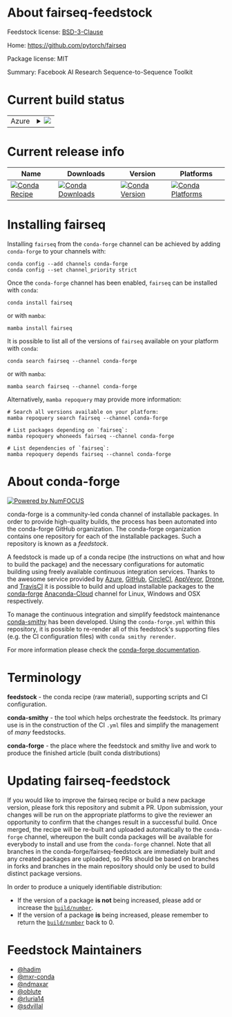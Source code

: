 About fairseq-feedstock
=======================

Feedstock license: [BSD-3-Clause](https://github.com/conda-forge/fairseq-feedstock/blob/main/LICENSE.txt)

Home: https://github.com/pytorch/fairseq

Package license: MIT

Summary: Facebook AI Research Sequence-to-Sequence Toolkit

Current build status
====================


<table>
    
  <tr>
    <td>Azure</td>
    <td>
      <details>
        <summary>
          <a href="https://dev.azure.com/conda-forge/feedstock-builds/_build/latest?definitionId=10329&branchName=main">
            <img src="https://dev.azure.com/conda-forge/feedstock-builds/_apis/build/status/fairseq-feedstock?branchName=main">
          </a>
        </summary>
        <table>
          <thead><tr><th>Variant</th><th>Status</th></tr></thead>
          <tbody><tr>
              <td>linux_64_python3.10.____cpythonpytorch1.12</td>
              <td>
                <a href="https://dev.azure.com/conda-forge/feedstock-builds/_build/latest?definitionId=10329&branchName=main">
                  <img src="https://dev.azure.com/conda-forge/feedstock-builds/_apis/build/status/fairseq-feedstock?branchName=main&jobName=linux&configuration=linux%20linux_64_python3.10.____cpythonpytorch1.12" alt="variant">
                </a>
              </td>
            </tr><tr>
              <td>linux_64_python3.10.____cpythonpytorch1.13</td>
              <td>
                <a href="https://dev.azure.com/conda-forge/feedstock-builds/_build/latest?definitionId=10329&branchName=main">
                  <img src="https://dev.azure.com/conda-forge/feedstock-builds/_apis/build/status/fairseq-feedstock?branchName=main&jobName=linux&configuration=linux%20linux_64_python3.10.____cpythonpytorch1.13" alt="variant">
                </a>
              </td>
            </tr><tr>
              <td>linux_64_python3.8.____cpythonpytorch1.12</td>
              <td>
                <a href="https://dev.azure.com/conda-forge/feedstock-builds/_build/latest?definitionId=10329&branchName=main">
                  <img src="https://dev.azure.com/conda-forge/feedstock-builds/_apis/build/status/fairseq-feedstock?branchName=main&jobName=linux&configuration=linux%20linux_64_python3.8.____cpythonpytorch1.12" alt="variant">
                </a>
              </td>
            </tr><tr>
              <td>linux_64_python3.8.____cpythonpytorch1.13</td>
              <td>
                <a href="https://dev.azure.com/conda-forge/feedstock-builds/_build/latest?definitionId=10329&branchName=main">
                  <img src="https://dev.azure.com/conda-forge/feedstock-builds/_apis/build/status/fairseq-feedstock?branchName=main&jobName=linux&configuration=linux%20linux_64_python3.8.____cpythonpytorch1.13" alt="variant">
                </a>
              </td>
            </tr><tr>
              <td>linux_64_python3.9.____cpythonpytorch1.12</td>
              <td>
                <a href="https://dev.azure.com/conda-forge/feedstock-builds/_build/latest?definitionId=10329&branchName=main">
                  <img src="https://dev.azure.com/conda-forge/feedstock-builds/_apis/build/status/fairseq-feedstock?branchName=main&jobName=linux&configuration=linux%20linux_64_python3.9.____cpythonpytorch1.12" alt="variant">
                </a>
              </td>
            </tr><tr>
              <td>linux_64_python3.9.____cpythonpytorch1.13</td>
              <td>
                <a href="https://dev.azure.com/conda-forge/feedstock-builds/_build/latest?definitionId=10329&branchName=main">
                  <img src="https://dev.azure.com/conda-forge/feedstock-builds/_apis/build/status/fairseq-feedstock?branchName=main&jobName=linux&configuration=linux%20linux_64_python3.9.____cpythonpytorch1.13" alt="variant">
                </a>
              </td>
            </tr><tr>
              <td>osx_64_python3.10.____cpythonpytorch1.12</td>
              <td>
                <a href="https://dev.azure.com/conda-forge/feedstock-builds/_build/latest?definitionId=10329&branchName=main">
                  <img src="https://dev.azure.com/conda-forge/feedstock-builds/_apis/build/status/fairseq-feedstock?branchName=main&jobName=osx&configuration=osx%20osx_64_python3.10.____cpythonpytorch1.12" alt="variant">
                </a>
              </td>
            </tr><tr>
              <td>osx_64_python3.10.____cpythonpytorch1.13</td>
              <td>
                <a href="https://dev.azure.com/conda-forge/feedstock-builds/_build/latest?definitionId=10329&branchName=main">
                  <img src="https://dev.azure.com/conda-forge/feedstock-builds/_apis/build/status/fairseq-feedstock?branchName=main&jobName=osx&configuration=osx%20osx_64_python3.10.____cpythonpytorch1.13" alt="variant">
                </a>
              </td>
            </tr><tr>
              <td>osx_64_python3.8.____cpythonpytorch1.12</td>
              <td>
                <a href="https://dev.azure.com/conda-forge/feedstock-builds/_build/latest?definitionId=10329&branchName=main">
                  <img src="https://dev.azure.com/conda-forge/feedstock-builds/_apis/build/status/fairseq-feedstock?branchName=main&jobName=osx&configuration=osx%20osx_64_python3.8.____cpythonpytorch1.12" alt="variant">
                </a>
              </td>
            </tr><tr>
              <td>osx_64_python3.8.____cpythonpytorch1.13</td>
              <td>
                <a href="https://dev.azure.com/conda-forge/feedstock-builds/_build/latest?definitionId=10329&branchName=main">
                  <img src="https://dev.azure.com/conda-forge/feedstock-builds/_apis/build/status/fairseq-feedstock?branchName=main&jobName=osx&configuration=osx%20osx_64_python3.8.____cpythonpytorch1.13" alt="variant">
                </a>
              </td>
            </tr><tr>
              <td>osx_64_python3.9.____cpythonpytorch1.12</td>
              <td>
                <a href="https://dev.azure.com/conda-forge/feedstock-builds/_build/latest?definitionId=10329&branchName=main">
                  <img src="https://dev.azure.com/conda-forge/feedstock-builds/_apis/build/status/fairseq-feedstock?branchName=main&jobName=osx&configuration=osx%20osx_64_python3.9.____cpythonpytorch1.12" alt="variant">
                </a>
              </td>
            </tr><tr>
              <td>osx_64_python3.9.____cpythonpytorch1.13</td>
              <td>
                <a href="https://dev.azure.com/conda-forge/feedstock-builds/_build/latest?definitionId=10329&branchName=main">
                  <img src="https://dev.azure.com/conda-forge/feedstock-builds/_apis/build/status/fairseq-feedstock?branchName=main&jobName=osx&configuration=osx%20osx_64_python3.9.____cpythonpytorch1.13" alt="variant">
                </a>
              </td>
            </tr><tr>
              <td>osx_arm64_python3.10.____cpythonpytorch1.12</td>
              <td>
                <a href="https://dev.azure.com/conda-forge/feedstock-builds/_build/latest?definitionId=10329&branchName=main">
                  <img src="https://dev.azure.com/conda-forge/feedstock-builds/_apis/build/status/fairseq-feedstock?branchName=main&jobName=osx&configuration=osx%20osx_arm64_python3.10.____cpythonpytorch1.12" alt="variant">
                </a>
              </td>
            </tr><tr>
              <td>osx_arm64_python3.10.____cpythonpytorch1.13</td>
              <td>
                <a href="https://dev.azure.com/conda-forge/feedstock-builds/_build/latest?definitionId=10329&branchName=main">
                  <img src="https://dev.azure.com/conda-forge/feedstock-builds/_apis/build/status/fairseq-feedstock?branchName=main&jobName=osx&configuration=osx%20osx_arm64_python3.10.____cpythonpytorch1.13" alt="variant">
                </a>
              </td>
            </tr><tr>
              <td>osx_arm64_python3.8.____cpythonpytorch1.12</td>
              <td>
                <a href="https://dev.azure.com/conda-forge/feedstock-builds/_build/latest?definitionId=10329&branchName=main">
                  <img src="https://dev.azure.com/conda-forge/feedstock-builds/_apis/build/status/fairseq-feedstock?branchName=main&jobName=osx&configuration=osx%20osx_arm64_python3.8.____cpythonpytorch1.12" alt="variant">
                </a>
              </td>
            </tr><tr>
              <td>osx_arm64_python3.8.____cpythonpytorch1.13</td>
              <td>
                <a href="https://dev.azure.com/conda-forge/feedstock-builds/_build/latest?definitionId=10329&branchName=main">
                  <img src="https://dev.azure.com/conda-forge/feedstock-builds/_apis/build/status/fairseq-feedstock?branchName=main&jobName=osx&configuration=osx%20osx_arm64_python3.8.____cpythonpytorch1.13" alt="variant">
                </a>
              </td>
            </tr><tr>
              <td>osx_arm64_python3.9.____cpythonpytorch1.12</td>
              <td>
                <a href="https://dev.azure.com/conda-forge/feedstock-builds/_build/latest?definitionId=10329&branchName=main">
                  <img src="https://dev.azure.com/conda-forge/feedstock-builds/_apis/build/status/fairseq-feedstock?branchName=main&jobName=osx&configuration=osx%20osx_arm64_python3.9.____cpythonpytorch1.12" alt="variant">
                </a>
              </td>
            </tr><tr>
              <td>osx_arm64_python3.9.____cpythonpytorch1.13</td>
              <td>
                <a href="https://dev.azure.com/conda-forge/feedstock-builds/_build/latest?definitionId=10329&branchName=main">
                  <img src="https://dev.azure.com/conda-forge/feedstock-builds/_apis/build/status/fairseq-feedstock?branchName=main&jobName=osx&configuration=osx%20osx_arm64_python3.9.____cpythonpytorch1.13" alt="variant">
                </a>
              </td>
            </tr>
          </tbody>
        </table>
      </details>
    </td>
  </tr>
</table>

Current release info
====================

| Name | Downloads | Version | Platforms |
| --- | --- | --- | --- |
| [![Conda Recipe](https://img.shields.io/badge/recipe-fairseq-green.svg)](https://anaconda.org/conda-forge/fairseq) | [![Conda Downloads](https://img.shields.io/conda/dn/conda-forge/fairseq.svg)](https://anaconda.org/conda-forge/fairseq) | [![Conda Version](https://img.shields.io/conda/vn/conda-forge/fairseq.svg)](https://anaconda.org/conda-forge/fairseq) | [![Conda Platforms](https://img.shields.io/conda/pn/conda-forge/fairseq.svg)](https://anaconda.org/conda-forge/fairseq) |

Installing fairseq
==================

Installing `fairseq` from the `conda-forge` channel can be achieved by adding `conda-forge` to your channels with:

```
conda config --add channels conda-forge
conda config --set channel_priority strict
```

Once the `conda-forge` channel has been enabled, `fairseq` can be installed with `conda`:

```
conda install fairseq
```

or with `mamba`:

```
mamba install fairseq
```

It is possible to list all of the versions of `fairseq` available on your platform with `conda`:

```
conda search fairseq --channel conda-forge
```

or with `mamba`:

```
mamba search fairseq --channel conda-forge
```

Alternatively, `mamba repoquery` may provide more information:

```
# Search all versions available on your platform:
mamba repoquery search fairseq --channel conda-forge

# List packages depending on `fairseq`:
mamba repoquery whoneeds fairseq --channel conda-forge

# List dependencies of `fairseq`:
mamba repoquery depends fairseq --channel conda-forge
```


About conda-forge
=================

[![Powered by
NumFOCUS](https://img.shields.io/badge/powered%20by-NumFOCUS-orange.svg?style=flat&colorA=E1523D&colorB=007D8A)](https://numfocus.org)

conda-forge is a community-led conda channel of installable packages.
In order to provide high-quality builds, the process has been automated into the
conda-forge GitHub organization. The conda-forge organization contains one repository
for each of the installable packages. Such a repository is known as a *feedstock*.

A feedstock is made up of a conda recipe (the instructions on what and how to build
the package) and the necessary configurations for automatic building using freely
available continuous integration services. Thanks to the awesome service provided by
[Azure](https://azure.microsoft.com/en-us/services/devops/), [GitHub](https://github.com/),
[CircleCI](https://circleci.com/), [AppVeyor](https://www.appveyor.com/),
[Drone](https://cloud.drone.io/welcome), and [TravisCI](https://travis-ci.com/)
it is possible to build and upload installable packages to the
[conda-forge](https://anaconda.org/conda-forge) [Anaconda-Cloud](https://anaconda.org/)
channel for Linux, Windows and OSX respectively.

To manage the continuous integration and simplify feedstock maintenance
[conda-smithy](https://github.com/conda-forge/conda-smithy) has been developed.
Using the ``conda-forge.yml`` within this repository, it is possible to re-render all of
this feedstock's supporting files (e.g. the CI configuration files) with ``conda smithy rerender``.

For more information please check the [conda-forge documentation](https://conda-forge.org/docs/).

Terminology
===========

**feedstock** - the conda recipe (raw material), supporting scripts and CI configuration.

**conda-smithy** - the tool which helps orchestrate the feedstock.
                   Its primary use is in the construction of the CI ``.yml`` files
                   and simplify the management of *many* feedstocks.

**conda-forge** - the place where the feedstock and smithy live and work to
                  produce the finished article (built conda distributions)


Updating fairseq-feedstock
==========================

If you would like to improve the fairseq recipe or build a new
package version, please fork this repository and submit a PR. Upon submission,
your changes will be run on the appropriate platforms to give the reviewer an
opportunity to confirm that the changes result in a successful build. Once
merged, the recipe will be re-built and uploaded automatically to the
`conda-forge` channel, whereupon the built conda packages will be available for
everybody to install and use from the `conda-forge` channel.
Note that all branches in the conda-forge/fairseq-feedstock are
immediately built and any created packages are uploaded, so PRs should be based
on branches in forks and branches in the main repository should only be used to
build distinct package versions.

In order to produce a uniquely identifiable distribution:
 * If the version of a package **is not** being increased, please add or increase
   the [``build/number``](https://docs.conda.io/projects/conda-build/en/latest/resources/define-metadata.html#build-number-and-string).
 * If the version of a package **is** being increased, please remember to return
   the [``build/number``](https://docs.conda.io/projects/conda-build/en/latest/resources/define-metadata.html#build-number-and-string)
   back to 0.

Feedstock Maintainers
=====================

* [@hadim](https://github.com/hadim/)
* [@mxr-conda](https://github.com/mxr-conda/)
* [@ndmaxar](https://github.com/ndmaxar/)
* [@oblute](https://github.com/oblute/)
* [@rluria14](https://github.com/rluria14/)
* [@sdvillal](https://github.com/sdvillal/)


